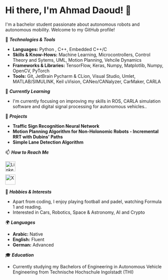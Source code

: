 # Hi there, I'm Ahmad Daoud! 👋

I'm a bachelor student passionate about autonomous robots and autonomous mobility. Welcome to my GitHub profile!

🔧 ***Technologies & Tools***
- **Languages:** Python , C++, Embedded C++/C
- **Skills & Know-Hows:** Machine Learning, Microcontrollers, Control Theory and Sytems, UML, Motion Planning, Vehcile Dynamics
- **Frameworks & Libraries:** TensorFlow, Keras, Numpy, Matplotlib, Numpy, OpenCV, PyTorch
- **Tools:** Git, JetBrain Pycharm & CLion, Visual Studio, Umlet, MATLAB/SIMULINK, Keil uVision, CANeo/CANalyzer, CarMaker, CARLA

🌱 ***Currently Learning***
- I'm currently focusing on improving my skills in ROS, CARLA simulation software and digital signal processing for autonomous vehicles..

🚀 ***Projects***
- **Traffic Sign Recognition Neural Network**
- **Motion Planning Algorithm for Non-Holonomic Robots - Incremental RRT with Dubins' Paths** 
- **Simple Lane Detection Algorithm**

📫 ***How to Reach Me***

<a href="https://www.linkedin.com/in/ahmad-h-daoud/"><img src="https://cdn.simpleicons.org/linkedin/000000" alt="LinkedIn" width="32"></a>  
<a href="https://x.com/Daoud_2003"><img src="https://cdn.simpleicons.org/x/000000" alt="X" width="32" style="margin-top: 10px;"></a>

🎨 ***Hobbies & Interests***
- Apart from coding, I enjoy playing football and padel, watching Formula 1 and reading.
- Interested in Cars, Robotics, Space & Astronomy, AI and Crypto

🌍 ***Languages***
- **Arabic:** Native
- **English:** Fluent
- **German:** Advanced

🎓 ***Education***
- Currently studying my Bachelors of Engineering in Autonomous Vehicle Engineering from Technische Hochschule Ingolstadt (THI)
